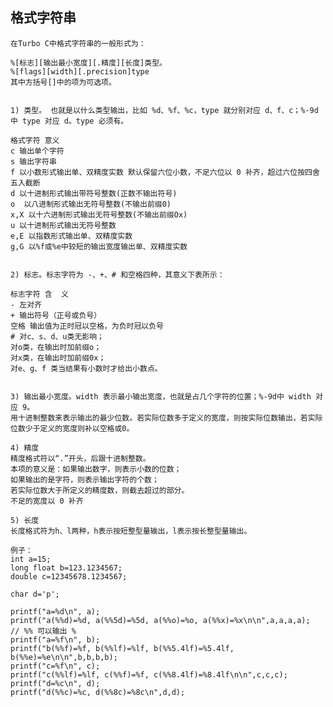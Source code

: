 
## 格式字符串

    在Turbo C中格式字符串的一般形式为：

    %[标志][输出最小宽度][.精度][长度]类型。
    %[flags][width][.precision]type
    其中方括号[]中的项为可选项。


    1) 类型。 也就是以什么类型输出，比如 %d、%f、%c，type 就分别对应 d、f、c；%-9d中 type 对应 d。type 必须有。

    格式字符 意义 
    c 输出单个字符 
    s 输出字符串 
    f 以小数形式输出单、双精度实数 默认保留六位小数，不足六位以 0 补齐，超过六位按四舍五入截断
    d 以十进制形式输出带符号整数(正数不输出符号) 
    o  以八进制形式输出无符号整数(不输出前缀0) 
    x,X 以十六进制形式输出无符号整数(不输出前缀Ox) 
    u 以十进制形式输出无符号整数 
    e,E 以指数形式输出单、双精度实数 
    g,G 以%f或%e中较短的输出宽度输出单、双精度实数 


    2) 标志。标志字符为 -、+、# 和空格四种，其意义下表所示：

    标志字符 含  义
    - 左对齐
    + 输出符号（正号或负号）
    空格 输出值为正时冠以空格，为负时冠以负号
    # 对c、s、d、u类无影响；
    对o类，在输出时加前缀o；
    对x类，在输出时加前缀0x；
    对e、g、f 类当结果有小数时才给出小数点。


    3) 输出最小宽度。width 表示最小输出宽度，也就是占几个字符的位置；%-9d中 width 对应 9。
    用十进制整数来表示输出的最少位数。若实际位数多于定义的宽度，则按实际位数输出，若实际位数少于定义的宽度则补以空格或0。

    4) 精度
    精度格式符以“.”开头，后跟十进制整数。
    本项的意义是：如果输出数字，则表示小数的位数；
    如果输出的是字符，则表示输出字符的个数；
    若实际位数大于所定义的精度数，则截去超过的部分。
    不足的宽度以 0 补齐

    5) 长度
    长度格式符为h、l两种，h表示按短整型量输出，l表示按长整型量输出。

    例子：
    int a=15;
    long float b=123.1234567;
    double c=12345678.1234567;

    char d='p';

    printf("a=%d\n", a);
    printf("a(%%d)=%d, a(%%5d)=%5d, a(%%o)=%o, a(%%x)=%x\n\n",a,a,a,a);  // %% 可以输出 %
    printf("a=%f\n", b);
    printf("b(%%f)=%f, b(%%lf)=%lf, b(%%5.4lf)=%5.4lf, b(%%e)=%e\n\n",b,b,b,b);
    printf("c=%f\n", c);
    printf("c(%%lf)=%lf, c(%%f)=%f, c(%%8.4lf)=%8.4lf\n\n",c,c,c);
    printf("d=%c\n", d);
    printf("d(%%c)=%c, d(%%8c)=%8c\n",d,d);
